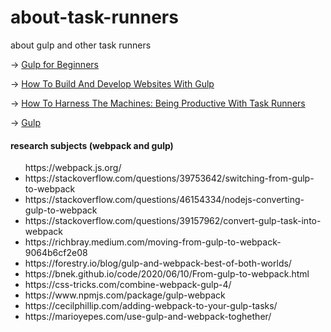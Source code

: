 # about-task-runners
about gulp and other task runners

-> <a href="https://zellwk.com/blog/https:/css-tricks.com/gulp-for-beginners/" target="_blank">Gulp for Beginners</a>

-> <a href="https://www.smashingmagazine.com/2014/06/building-with-gulp/" target="_blank">How To Build And Develop Websites With Gulp</a>

-> <a href="https://www.smashingmagazine.com/2016/06/harness-machines-productive-task-runners/" target="_blank">How To Harness The Machines: Being Productive With Task Runners</a>

-> <a href="https://gulpjs.com/" target="_blank">Gulp</a>

#### research subjects (webpack and gulp)

<ul>
<l>https://webpack.js.org/</li>
<li>https://stackoverflow.com/questions/39753642/switching-from-gulp-to-webpack</li>
<li>https://stackoverflow.com/questions/46154334/nodejs-converting-gulp-to-webpack</li>
<li>https://stackoverflow.com/questions/39157962/convert-gulp-task-into-webpack</li>
<li>https://richbray.medium.com/moving-from-gulp-to-webpack-9064b6cf2e08</li>
<li>https://forestry.io/blog/gulp-and-webpack-best-of-both-worlds/</li>
<li>https://bnek.github.io/code/2020/06/10/From-gulp-to-webpack.html</li>
<li>https://css-tricks.com/combine-webpack-gulp-4/</li>
<li>https://www.npmjs.com/package/gulp-webpack</li>
<li>https://cecilphillip.com/adding-webpack-to-your-gulp-tasks/</li>
<li>https://marioyepes.com/use-gulp-and-webpack-toghether/</li>
</ul>
